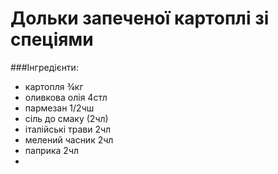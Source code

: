 # Дольки запеченої картоплі зі спеціями

###Інгредієнти:

- картопля ¾кг
- оливкова олія 4стл
- пармезан 1/2чш
- сіль до смаку (2чл)
- італійські трави 2чл
- мелений часник 2чл
- паприка 2чл
- 